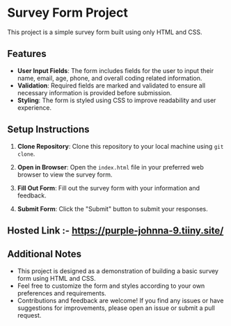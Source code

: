 # Survey Form Project

This project is a simple survey form built using only HTML and CSS.

## Features

- **User Input Fields**: The form includes fields for the user to input their name, email, age, phone, and overall coding related information.
- **Validation**: Required fields are marked and validated to ensure all necessary information is provided before submission.
- **Styling**: The form is styled using CSS to improve readability and user experience.

## Setup Instructions

1. **Clone Repository**: Clone this repository to your local machine using `git clone`.
   
2. **Open in Browser**: Open the `index.html` file in your preferred web browser to view the survey form.

3. **Fill Out Form**: Fill out the survey form with your information and feedback.

4. **Submit Form**: Click the "Submit" button to submit your responses.

## Hosted Link :- https://purple-johnna-9.tiiny.site/

## Additional Notes

- This project is designed as a demonstration of building a basic survey form using HTML and CSS.
- Feel free to customize the form and styles according to your own preferences and requirements.
- Contributions and feedback are welcome! If you find any issues or have suggestions for improvements, please open an issue or submit a pull request.
